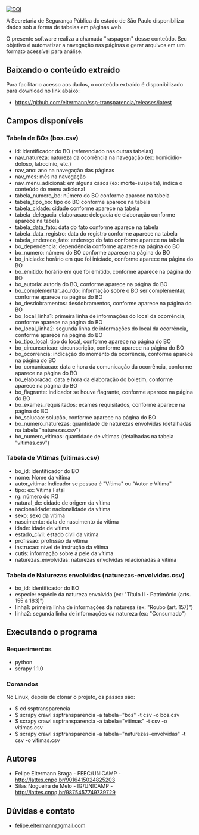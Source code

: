 [![DOI](https://zenodo.org/badge/20978/eltermann/ssp-transparencia.svg)](https://zenodo.org/badge/latestdoi/20978/eltermann/ssp-transparencia)

A Secretaria de Segurança Pública do estado de São Paulo disponibiliza dados sob a forma de tabelas em páginas web.

O presente software realiza a chamada "raspagem" desse conteúdo. Seu objetivo é automatizar a navegação nas páginas e gerar arquivos em um formato acessível para análise.


## Baixando o conteúdo extraído

Para facilitar o acesso aos dados, o conteúdo extraído é disponibilizado para download no link abaixo:

* https://github.com/eltermann/ssp-transparencia/releases/latest

## Campos disponíveis

### Tabela de BOs (bos.csv)

* id: identificador do BO (referenciado nas outras tabelas)
* nav_natureza: natureza da ocorrência na navegação (ex: homicidio-doloso, latrocinio, etc.)
* nav_ano: ano na navegação das páginas
* nav_mes: mês na navegação
* nav_menu_adicional: em alguns casos (ex: morte-suspeita), indica o conteúdo do menu adicional
* tabela_numero_bo: número do BO conforme aparece na tabela
* tabela_tipo_bo: tipo do BO conforme aparece na tabela
* tabela_cidade: cidade conforme aparece na tabela
* tabela_delegacia_elaboracao: delegacia de elaboração conforme aparece na tabela
* tabela_data_fato: data do fato conforme aparece na tabela
* tabela_data_registro: data do registro conforme aparece na tabela
* tabela_endereco_fato: endereço do fato conforme aparece na tabela
* bo_dependencia: dependência conforme aparece na página do BO
* bo_numero: número do BO conforme aparece na página do BO
* bo_iniciado: horário em que foi iniciado, conforme aparece na página do BO
* bo_emitido: horário em que foi emitido, conforme aparece na página do BO
* bo_autoria: autoria do BO, conforme aparece na página do BO
* bo_complementar_ao_rdo: informação sobre o BO ser complementar, conforme aparece na página do BO
* bo_desdobramentos: desdobramentos, conforme aparece na página do BO
* bo_local_linha1: primeira linha de informações do local da ocorrência, conforme aparece na página do BO
* bo_local_linha2: segunda linha de informações do local da ocorrência, conforme aparece na página do BO
* bo_tipo_local: tipo do local, conforme aparece na página do BO
* bo_circunscricao: circunscrição, conforme aparece na página do BO
* bo_ocorrencia: indicação do momento da ocorrência, conforme aparece na página do BO
* bo_comunicacao: data e hora da comunicação da ocorrência, conforme aparece na página do BO
* bo_elaboracao: data e hora da elaboração do boletim, conforme aparece na página do BO
* bo_flagrante: indicador se houve flagrante, conforme aparece na página do BO
* bo_exames_requisitados: exames requisitados, conforme aparece na página do BO
* bo_solucao: solução, conforme aparece na página do BO
* bo_numero_naturezas: quantidade de naturezas envolvidas (detalhadas na tabela "naturezas.csv")
* bo_numero_vitimas: quantidade de vítimas (detalhadas na tabela "vitimas.csv")

### Tabela de Vítimas (vitimas.csv)

* bo_id: identificador do BO
* nome: Nome da vítima
* autor_vitima: Indicador se pessoa é "Vítima" ou "Autor e Vítima"
* tipo: ex: Vítima Fatal
* rg: número do RG
* natural_de: cidade de origem da vítima
* nacionalidade: nacionalidade da vítima
* sexo: sexo da vítima
* nascimento: data de nascimento da vítima
* idade: idade de vítima
* estado_civil: estado civil da vítima
* profissao: profissão da vítima
* instrucao: nível de instrução da vítima
* cutis: informação sobre a pele da vítima
* naturezas_envolvidas: naturezas envolvidas relacionadas à vítima


### Tabela de Naturezas envolvidas (naturezas-envolvidas.csv)

* bo_id: identificador do BO
* especie: espécie da natureza envolvida (ex: "Título II - Patrimônio (arts. 155 a 183)")
* linha1: primeira linha de informações da natureza (ex: "Roubo (art. 157)")
* linha2: segunda linha de informações da natureza (ex: "Consumado")


## Executando o programa

### Requerimentos

* python
* scrapy 1.1.0

### Comandos

No Linux, depois de clonar o projeto, os passos são:

* $ cd ssptransparencia
* $ scrapy crawl ssptransparencia -a tabela="bos" -t csv -o bos.csv
* $ scrapy crawl ssptransparencia -a tabela="vitimas" -t csv -o vitimas.csv
* $ scrapy crawl ssptransparencia -a tabela="naturezas-envolvidas" -t csv -o vitimas.csv


## Autores

* Felipe Eltermann Braga - FEEC/UNICAMP - http://lattes.cnpq.br/9016415024825203
* Silas Nogueira de Melo - IG/UNICAMP - http://lattes.cnpq.br/9875457749739729


## Dúvidas e contato

* felipe.eltermann@gmail.com
